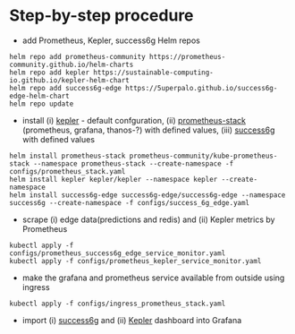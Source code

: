 # Step-by-step procedure

* add Prometheus, Kepler, success6g Helm repos
```
helm repo add prometheus-community https://prometheus-community.github.io/helm-charts
helm repo add kepler https://sustainable-computing-io.github.io/kepler-helm-chart
helm repo add success6g-edge https://5uperpalo.github.io/success6g-edge-helm-chart
helm repo update
```
* install (i) [kepler](https://sustainable-computing.io/installation/kepler-helm/) - default confguration, (ii) [prometheus-stack](https://github.com/prometheus-community/helm-charts/blob/main/charts/kube-prometheus-stack/README.md) (prometheus, grafana, thanos-?) with defined values, (iii) [success6g](https://github.com/5uperpalo/success6g-edge-helm-chart) with defined values
```
helm install prometheus-stack prometheus-community/kube-prometheus-stack --namespace prometheus-stack --create-namespace -f configs/prometheus_stack.yaml
helm install kepler kepler/kepler --namespace kepler --create-namespace
helm install success6g-edge success6g-edge/success6g-edge --namespace success6g --create-namespace -f configs/success_6g_edge.yaml
```
* scrape (i) edge data(predictions and redis) and (ii) Kepler metrics by Prometheus
```
kubectl apply -f configs/prometheus_success6g_edge_service_monitor.yaml
kubectl apply -f configs/prometheus_kepler_service_monitor.yaml
```
* make the grafana and prometheus service available from outside using ingress
```
kubectl apply -f configs/ingress_prometheus_stack.yaml
```
* import (i) [success6g](/configs/success6g_dashboard.json) and (ii) [Kepler](/configs/Kepler_Exporter_dashboard.json) dashboard into Grafana

